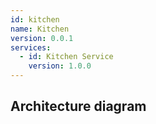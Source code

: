 ```yaml
---
id: kitchen
name: Kitchen
version: 0.0.1
services:
  - id: Kitchen Service
    version: 1.0.0
---
```

## Architecture diagram
<NodeGraph />
